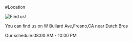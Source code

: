 #Location 

![Find us!](..\images\locatie.png)

You can find us on W Bullard Ave,Fresno,CA near Dutch Bros 

Our schedule:08:00 AM - 10:00 PM



